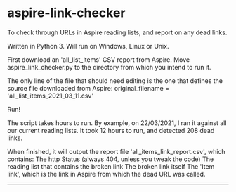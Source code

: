 # aspire-link-checker
To check through URLs in Aspire reading lists, and report on any dead links.

Written in Python 3. Will run on Windows, Linux or Unix.

First download an 'all_list_items' CSV report from Aspire.
Move aspire_link_checker.py to the directory from which you intend to run it.

The only line of the file that should need editing is the one that defines the source file downloaded from Aspire:
original_filename = 'all_list_items_2021_03_11.csv'

Run!

The script takes hours to run. By example, on 22/03/2021, I ran it against all our current reading lists. It took 12 hours to run, and detected 208 dead links.

When finished, it will output the report file 'all_items_link_report.csv', which contains:
The http Status (always 404, unless you tweak the code)
The reading list that contains the broken link
The broken link itself
The 'Item link', which is the link in Aspire from which the dead URL was called.

****
